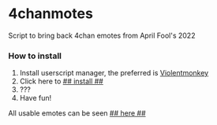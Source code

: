 # 4chanmotes
Script to bring back 4chan emotes from April Fool's 2022

### How to install
1. Install userscript manager, the preferred is [Violentmonkey](https://violentmonkey.github.io/get-it/)
2. Click here to [## install ##](https://4chanmotes.github.io/4chanmotes.user.js)
3. ???
4. Have fun!

All usable emotes can be seen [## here ##](https://4chanmotes.github.io/emotes)